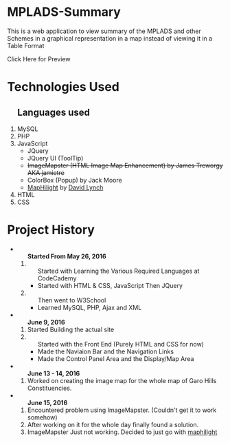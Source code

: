 # MPLADS-Summary
<p>This is a web application to view summary of the MPLADS and other Schemes in a graphical representation in a map instead of viewing it in a Table Format</p>
<a href="http://bkiro.github.io/MPLADS-Summary/" style="text-decoration: none;">Click Here for Preview</a>

<h1>Technologies Used</h1>
<ol>
  <h2>Languages used</h2>
  <li>MySQL</li>
  <li>PHP</li>
  <li>JavaScript
    <ul>
      <li>JQuery</li>
      <li><a href="http://jqueryui.com" style="text-decoration: none;">JQuery UI (ToolTip)</li>
      <li><strike><a href="https://github.com/jamietre/imagemapster" style="text-decoration: none;">ImageMapster (HTML Image Map Enhancement)</a> by <a href="https://github.com/jamietre" style="text-decoration: none;">James Treworgy AKA jamietre</a></strike></li>
      <li><a href="https://github.com/jackmoore/colorbox" style="text-decoration: none;">ColorBox (Popup)</a> by <a href="https://github.com/jackmoore" style="text-decoration: none;">Jack Moore</a></li>
      <li><a href="https://github.com/kemayo/maphilight">MapHilight</a> by <a href="https://github.com/kemayo">David Lynch</a></li>
    </ul>
  </li>
  <li>HTML</li>
  <li>CSS</li>
</ol>

<h1>Project History</h1>
<ul>
  <li><ol><strong>Started From May 26, 2016</strong>
    <li><ul>Started with Learning the Various Required Languages at <a href="https://www.codecademy.com/learn" style="text-decoration: none;">CodeCademy</a>
      <li>Started with HTML & CSS, JavaScript Then JQuery</li>
    </ul></li>
    <li><ul>Then went to <a href="http://www.w3schools.com/" style="text-decoration: none;">W3School</a>
      <li>Learned MySQL, PHP, Ajax and XML</li>
    </ul></li>
  </ol></li>
  <li><ol><strong>June 9, 2016</strong>
    <li>Started Building the actual site</li>
    <li><ul>Started with the Front End (Purely HTML and CSS for now)
      <li>Made the Naviaion Bar and the Navigation Links</li>
      <li>Made the Control Panel Area and the Display/Map Area</li>
    </ul></li>
  </ol></li>
  <li><ol><strong>June 13 - 14, 2016</strong>
    <li>Worked on creating the image map for the whole map of Garo Hills Constituencies.</li>
  </ol></li>
  <li><ol><strong>June 15, 2016</strong>
    <li>Encountered problem using ImageMapster. (Couldn't get it to work somehow)</li>
    <li>After working on it for the whole day finally found a solution.</li>
    <li>ImageMapster Just not working. Decided to just go with <a href="https://github.com/kemayo/maphilight">maphilight</a></li>
  </ol></li>
</ul>
